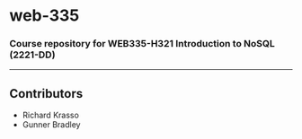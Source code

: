 # web-335
### Course repository for WEB335-H321 Introduction to NoSQL (2221-DD)
---
## Contributors
* Richard Krasso
* Gunner Bradley
